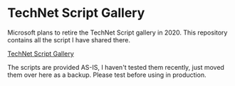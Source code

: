 # TechNet Script Gallery

Microsoft plans to retire the TechNet Script gallery in 2020. This repository contains all the script I have shared there.

[TechNet Script Gallery](https://social.technet.microsoft.com/profile/alex%20verboon-/)

The scripts are provided AS-IS, I haven't tested them recently, just moved them over here as a backup. Please test before using in production.

